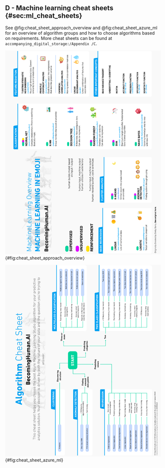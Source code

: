 

## D - Machine learning cheat sheets {#sec:ml_cheat_sheets}

See @fig:cheat_sheet_approach_overview and @fig:cheat_sheet_azure_ml for an overview of algorithm groups and how to choose algorithms based on requirements. More cheat sheets can be found at  `accompanying_digital_storage:/Appendix /C`.

![Overview of different machine learning approaches and algorithms. Downloaded from https://becominghuman.ai/cheat-sheets-for-ai-neural-networks-machine-learning-deep-learning-big-data-science-pdf-f22dc900d2d7 on 2019-05-31.](figures/becomingai_learning_approach_overview_crop.png){#fig:cheat_sheet_approach_overview}

![Map to find the best algorithm. Adapted from Microsoft Azure Machine Learning Map. Downloaded from https://becominghuman.ai/cheat-sheets-for-ai-neural-networks-machine-learning-deep-learning-big-data-science-pdf-f22dc900d2d7 on 2019-05-31.](figures/becomingai_azure_ml_map_crop.png){#fig:cheat_sheet_azure_ml}
